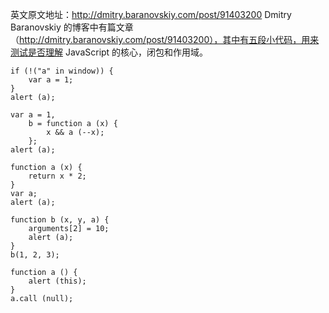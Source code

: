 英文原文地址：http://dmitry.baranovskiy.com/post/91403200
Dmitry Baranovskiy 的博客中有篇文章（http://dmitry.baranovskiy.com/post/91403200），其中有五段小代码，用来测试是否理解 JavaScript 的核心，闭包和作用域。

```
if (!("a" in window)) {
    var a = 1;
}
alert (a);
```

```
var a = 1,
    b = function a (x) {
        x && a (--x);
    };
alert (a);
```

```
function a (x) {
    return x * 2;
}
var a;
alert (a);
```

```
function b (x, y, a) {
    arguments[2] = 10;
    alert (a);
}
b(1, 2, 3);
```

```
function a () {
    alert (this);
}
a.call (null);
```
